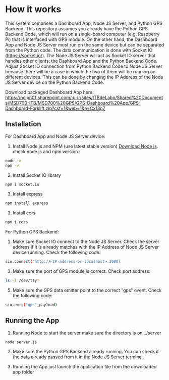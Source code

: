 # How it works
This system comprises a Dashboard App, Node JS Server, and Python GPS Backend.
This repository assumes you already have the Python GPS Backend Code, which will run on a single-board computer (e.g. Raspberry Pi) that is interfaced with GPS module.
On the other hand, the Dashboard App and Node JS Server must run on the same device but can be separated from the Python code. The data communication is done with Socket IO (https://socket.io/).
The Node JS Server will act as Socket IO server that handles other clients: the Dashboard App and the Python Backend Code. Adjust Socket IO connection from Python Backend Code to Node JS Server because there will be a case in which the two of them will be running on different devices. This can be done by changing the IP Address of the Node JS Server device on the Python Backend Code.

Download packaged Dashboard App here: https://ncjpn01.sharepoint.com/:u:/r/sites/ITBdeLabo/Shared%20Documents/MSD700-ITB/MSD700%20GPS/GPS-Dashboard%20App/GPS-Dashboard-Forklift.zip?csf=1&web=1&e=Cx13p7

## Installation 
For Dashboard App and Node JS Server device:

1. Install Node js and NPM (use latest stable version) 
[Download Node js](https://nodejs.org/en/).
check node js and npm version :
```bash
node -v
npm -v
```
2. Install Socket IO library
```bash
npm i socket.io
```
3. Install express
```bash
npm install express
```
3. Install cors
```bash
npm i cors
```

For Python GPS Backend:
1. Make sure Socket IO connect to the Node JS Server. Check the server address if it is already matches with the IP Address of Node JS Server device running.
   Check the following code:
```bash
sio.connect("http://<IP-address-or-localhost>:3000)
```
3. Make sure the port of GPS module is correct.
   Check port address:
```bash
ls -l /dev/tty*
```
5. Make sure the GPS data emitter point to the correct "gps" event.
   Check the following code:
```bash
sio.emit("gps",payload)
```

## Running the App

1. Running Node to start the server
make sure the directory is on ../server 
```bash
node server.js
```

2. Make sure the Python GPS Backend already running. You can check if the data already passed from it in the Node JS Server terminal.

3. Running the App 
just launch the application file from the downloaded app folder
